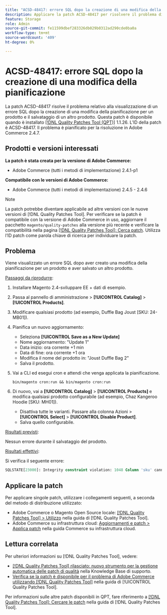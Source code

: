 ```yaml
---
title: "ACSD-48417: errore SQL dopo la creazione di una modifica della pianificazione"
description: Applicare la patch ACSD-48417 per risolvere il problema di Adobe Commerce che causa un errore SQL dopo la creazione di una modifica della pianificazione per un prodotto e il salvataggio di un altro prodotto.
feature: Storage
role: Admin
source-git-commit: fe11599dbef283326db029b0312ad290cde0ba0a
workflow-type: tm+mt
source-wordcount: '409'
ht-degree: 0%

---
```


# ACSD-48417: errore SQL dopo la creazione di una modifica della pianificazione

La patch ACSD-48417 risolve il problema relativo alla visualizzazione di un errore SQL dopo la creazione di una modifica della pianificazione per un prodotto e il salvataggio di un altro prodotto. Questa patch è disponibile quando è installato [[!DNL Quality Patches Tool (QPT)]](https://experienceleague.adobe.com/en/docs/commerce-knowledge-base/kb/announcements/commerce-announcements/magento-quality-patches-released-new-tool-to-self-serve-quality-patches) 1.1.26. L’ID della patch è ACSD-48417. Il problema è pianificato per la risoluzione in Adobe Commerce 2.4.7.

## Prodotti e versioni interessati

**La patch è stata creata per la versione di Adobe Commerce:**

* Adobe Commerce (tutti i metodi di implementazione) 2.4.1-p1

**Compatibile con le versioni di Adobe Commerce:**

* Adobe Commerce (tutti i metodi di implementazione) 2.4.5 - 2.4.6

>[!NOTE]
>
>La patch potrebbe diventare applicabile ad altre versioni con le nuove versioni di [!DNL Quality Patches Tool]. Per verificare se la patch è compatibile con la versione di Adobe Commerce in uso, aggiornare il pacchetto `magento/quality-patches` alla versione più recente e verificare la compatibilità nella pagina [[!DNL Quality Patches Tool]: Cerca patch](https://experienceleague.adobe.com/tools/commerce-quality-patches/index.html). Utilizza l’ID patch come parola chiave di ricerca per individuare la patch.

## Problema

Viene visualizzato un errore SQL dopo aver creato una modifica della pianificazione per un prodotto e aver salvato un altro prodotto.

<u>Passaggi da riprodurre</u>:

1. Installare Magento 2.4-sviluppare EE + dati di esempio.
1. Passa al pannello di amministrazione > **[!UICONTROL Catalog]** > **[!UICONTROL Products]**.
1. Modificare qualsiasi prodotto (ad esempio, Duffle Bag Joust [SKU: 24-MB01]).
1. Pianifica un nuovo aggiornamento:
   * Seleziona **[!UICONTROL Save as a New Update]**
   * Nome aggiornamento: &quot;Update 1&quot;
   * Data inizio: ora corrente +1 min
   * Data di fine: ora corrente +1 ora
   * Modifica il nome del prodotto in: &quot;Joust Duffle Bag 2&quot;
   * Salva il prodotto.
1. Vai a CLI ed esegui cron e attendi che venga applicata la pianificazione.

   ```
   bin/magento cron:run && bin/magento cron:run
   ```

1. Di nuovo, vai a **[!UICONTROL Catalog]** > **[!UICONTROL Products]** e modifica qualsiasi prodotto configurabile (ad esempio, Chaz Kangeroo Hoodie [SKU: MH01]).

   * Disattiva tutte le varianti. Passare alla colonna Azioni > **[!UICONTROL Select]** > **[!UICONTROL Disable Product]**.
   * Salva quello configurabile.

<u>Risultati previsti</u>:

Nessun errore durante il salvataggio del prodotto.

<u>Risultati effettivi</u>:

Si verifica il seguente errore:

```SQL
SQLSTATE[23000]: Integrity constraint violation: 1048 Column 'sku' cannot be null, query was: INSERT INTO `catalog_product_entity` (`entity_id`, `sku`, `row_id`, `created_in`, `updated_in`) VALUES (?, ?, ?, ?, ?)
```

## Applicare la patch

Per applicare singole patch, utilizzare i collegamenti seguenti, a seconda del metodo di distribuzione utilizzato:

* Adobe Commerce o Magento Open Source locale: [[!DNL Quality Patches Tool] > Utilizzo](/help/tools/quality-patches-tool/usage.md) nella guida di [!DNL Quality Patches Tool].
* Adobe Commerce su infrastruttura cloud: [Aggiornamenti e patch > Applica patch](https://experienceleague.adobe.com/docs/commerce-cloud-service/user-guide/develop/upgrade/apply-patches.html) nella guida Commerce su infrastruttura cloud.

## Lettura correlata

Per ulteriori informazioni su [!DNL Quality Patches Tool], vedere:

* [[!DNL Quality Patches Tool] rilasciato: nuovo strumento per la gestione automatica delle patch di qualità](https://experienceleague.adobe.com/en/docs/commerce-knowledge-base/kb/announcements/commerce-announcements/magento-quality-patches-released-new-tool-to-self-serve-quality-patches) nella Knowledge Base di supporto.
* [Verifica se la patch è disponibile per il problema di Adobe Commerce utilizzando  [!DNL Quality Patches Tool]](/help/tools/quality-patches-tool/patches-available-in-qpt/check-patch-for-magento-issue-with-magento-quality-patches.md) nella guida di [!UICONTROL Quality Patches Tool].


Per informazioni sulle altre patch disponibili in QPT, fare riferimento a [[!DNL Quality Patches Tool]: Cercare le patch](https://experienceleague.adobe.com/tools/commerce-quality-patches/index.html) nella guida di [!DNL Quality Patches Tool].
